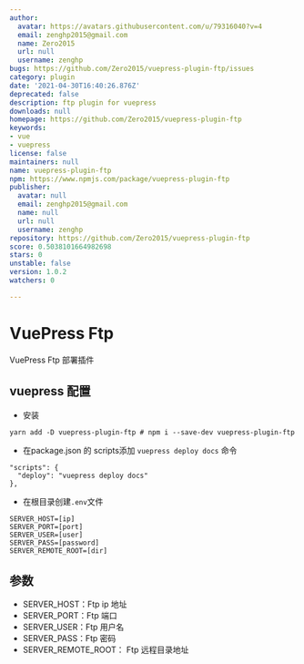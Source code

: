 ```yaml
---
author:
  avatar: https://avatars.githubusercontent.com/u/79316040?v=4
  email: zenghp2015@gmail.com
  name: Zero2015
  url: null
  username: zenghp
bugs: https://github.com/Zero2015/vuepress-plugin-ftp/issues
category: plugin
date: '2021-04-30T16:40:26.876Z'
deprecated: false
description: ftp plugin for vuepress
downloads: null
homepage: https://github.com/Zero2015/vuepress-plugin-ftp
keywords:
- vue
- vuepress
license: false
maintainers: null
name: vuepress-plugin-ftp
npm: https://www.npmjs.com/package/vuepress-plugin-ftp
publisher:
  avatar: null
  email: zenghp2015@gmail.com
  name: null
  url: null
  username: zenghp
repository: https://github.com/Zero2015/vuepress-plugin-ftp
score: 0.5038101664982698
stars: 0
unstable: false
version: 1.0.2
watchers: 0

---
```


# VuePress Ftp

VuePress Ftp 部署插件

## vuepress 配置

- 安装

```shell
yarn add -D vuepress-plugin-ftp # npm i --save-dev vuepress-plugin-ftp
```

- 在package.json 的 scripts添加 `vuepress deploy docs` 命令

```shell
"scripts": {
  "deploy": "vuepress deploy docs"
},
```

- 在根目录创建`.env`文件

```shell
SERVER_HOST=[ip]
SERVER_PORT=[port]
SERVER_USER=[user]
SERVER_PASS=[password]
SERVER_REMOTE_ROOT=[dir]
```

## 参数

- SERVER_HOST：Ftp ip 地址
- SERVER_PORT：Ftp 端口
- SERVER_USER：Ftp 用户名
- SERVER_PASS：Ftp 密码
- SERVER_REMOTE_ROOT： Ftp 远程目录地址
